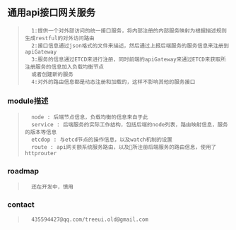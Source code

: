 ## 通用api接口网关服务

>       1:提供一个对外部访问的统一接口服务，将内部注册的内部服务映射为根据描述规则生成restful的对外访问路由
>       2:接口信息通过json格式的文件来描述，然后通过上报后端服务的服务信息来注册到apiGateway
>       3:服务的信息通过ETCD来进行注册，同时前端的apiGateway来通过ETCD来获取所注册服务的信息加入负载均衡节点
>       或者创建新的服务
>       4:对外的路由信息都是动态注册和加载的，这样不影响其他的服务接口


### module描述

>       node : 后端节点信息，负载均衡的信息来自于此
>       service : 后端服务的实际工作结构，包括后端的node列表，路由映射信息，服务的版本等信息
>       etcdop : 与etcd节点的操作信息，以及watch机制的设置
>       route : api网关额系统服务路由，以及所注册后端服务的路由信息，使用了httprouter


### roadmap

>       还在开发中，慎用


### contact        

>       435594427@qq.com/treeui.old@gmail.com